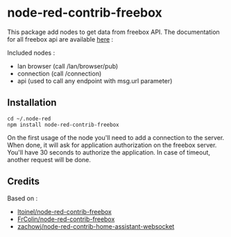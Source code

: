 # node-red-contrib-freebox

This package add nodes to get data from freebox API.
The documentation for all freebox api are available [here](https://dev.freebox.fr/sdk/os/) : 

Included nodes :
 - lan browser (call /lan/browser/pub)
 - connection (call /connection)
 - api (used to call any endpoint with msg.url parameter)

## Installation
```
cd ~/.node-red
npm install node-red-contrib-freebox
```
On the first usage of the node you'll need to add a connection to the server. When done, it will ask for application authorization on the freebox server. You'll have 30 seconds to authorize the application. In case of timeout, another request will be done.

## Credits
Based on :
- [ltoinel/node-red-contrib-freebox](https://github.com/ltoinel/node-red-contrib-freebox)
- [FrColin/node-red-contrib-freebox](https://github.com/FrColin/node-red-contrib-freebox)
- [zachowj/node-red-contrib-home-assistant-websocket](https://github.com/zachowj/node-red-contrib-home-assistant-websocket)
